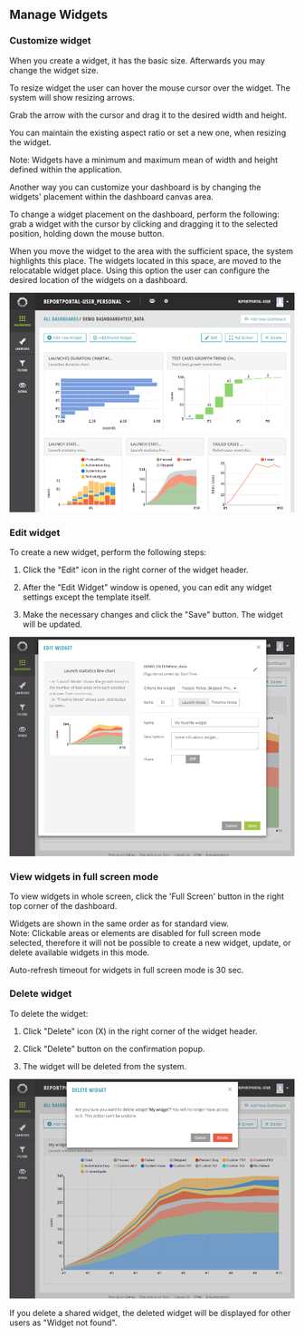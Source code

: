 ## Manage Widgets

### Customize widget

When you create a widget, it has the basic size. Afterwards you may change the widget size.

To resize widget the user can hover the mouse cursor over the widget. The system will show resizing arrows.

Grab the arrow with the cursor and drag it to the desired width and height.

You can maintain the existing aspect ratio or set a new one, when resizing the widget.

Note: Widgets have a minimum and maximum mean of width and height defined within the application.

Another way you can customize your dashboard is by changing the widgets' placement within the dashboard canvas area.

To change a widget placement on the dashboard, perform the following: grab a widget with the cursor by clicking and dragging it to the selected position, holding down the mouse button.

When you move the widget to the area with the sufficient space, the system highlights this place.
The widgets located in this space, are moved to the relocatable widget place. Using this option the user can configure the desired location of the widgets on a dashboard.

[ ![Image](Images/userGuide/widgets/customizeWidget.png) ](https://youtu.be/6nPsNI2v_po)

### Edit widget

To create a new widget, perform the following steps:

1. Click the "Edit" icon in the right corner of the widget header.

2. After the "Edit Widget" window is opened, you can edit any widget settings except the template itself.

3. Make the necessary changes and click the "Save" button. The widget will be updated.

[ ![Image](Images/userGuide/widgets/editWidget.png) ](https://youtu.be/VlpvP7IIEoY)

### View widgets in full screen mode

To view widgets in whole screen, click the 'Full Screen' button in the right top corner of the dashboard.

Widgets are shown in the same order as for standard view.  
Note: Clickable areas or elements are disabled for full screen mode selected, therefore it will not be possible to create a new widget, update, or delete available widgets in this mode.

Auto-refresh timeout for widgets in full screen mode is 30 sec.


### Delete widget

To delete the widget: 

1. Click "Delete" icon (X) in the right corner of the widget header.

2. Click "Delete" button on the confirmation popup.

3. The widget will be deleted from the system.

[ ![Image](Images/userGuide/widgets/deleteWidget.png) ](https://youtu.be/BrY6BnW7aAE)

If you delete a shared widget, the deleted widget will be displayed for other
users as "Widget not found".
